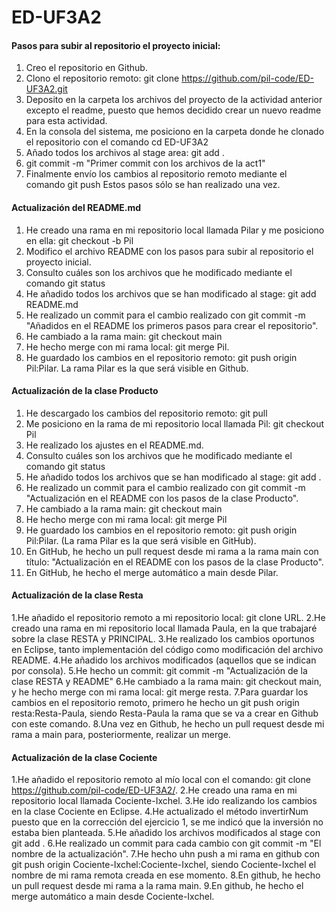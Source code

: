 # ED-UF3A2
#### Pasos para subir al repositorio el proyecto inicial:
1. Creo el repositorio en Github.
2. Clono el repositorio remoto: git clone https://github.com/pil-code/ED-UF3A2.git
3. Deposito en la carpeta los archivos del proyecto de la actividad anterior excepto el readme, puesto que hemos decidido crear un nuevo readme para esta actividad.
4. En la consola del sistema, me posiciono en la carpeta donde he clonado el repositorio con el comando cd ED-UF3A2
5. Añado todos los archivos al stage area: git add .
6. git commit -m "Primer commit con los archivos de la act1"
7. Finalmente envío los cambios al repositorio remoto mediante el comando git push
Estos pasos sólo se han realizado una vez.  

#### Actualización del README.md
1. He creado una rama en mi repositorio local llamada Pilar y me posiciono en ella: git checkout -b Pil
2. Modifico el archivo README con los pasos para subir al repositorio el proyecto inicial.
3. Consulto cuáles son los archivos que he modificado mediante el comando git status
5. He añadido todos los archivos que se han modificado al stage: git add README.md
6. He realizado un commit para el cambio realizado con git commit -m "Añadidos en el README los primeros pasos para crear el repositorio".
7. He cambiado a la rama main: git checkout main
8. He hecho merge con mi rama local: git merge Pil.
9. He guardado los cambios en el repositorio remoto: git push origin Pil:Pilar. La rama Pilar es la que será visible en Github.

#### Actualización de la clase Producto
1. He descargado los cambios del repositorio remoto: git pull
2. Me posiciono en la rama de mi repositorio local llamada Pil: git checkout Pil
3. He realizado los ajustes en el README.md.
4. Consulto cuáles son los archivos que he modificado mediante el comando git status
5. He añadido todos los archivos que se han modificado al stage: git add .
6. He realizado un commit para el cambio realizado con git commit -m "Actualización en el README con los pasos de la clase Producto".
7. He cambiado a la rama main: git checkout main
8. He hecho merge con mi rama local: git merge Pil
9. He guardado los cambios en el repositorio remoto: git push origin Pil:Pilar. (La rama Pilar es la que será visible en GitHub).
10. En GitHub, he hecho un pull request desde mi rama a la rama main con título: "Actualización en el README con los pasos de la clase Producto".
11. En GitHub, he hecho el merge automático a main desde Pilar.

#### Actualización de la clase Resta
1.He añadido el repositorio remoto a mi repositorio local: git clone URL.
2.He creado una rama en mi repositorio local llamada Paula, en la que trabajaré sobre la clase RESTA y PRINCIPAL.
3.He realizado los cambios oportunos en Eclipse, tanto implementación del código como modificación del archivo README.
4.He añadido los archivos modificados (aquellos que se indican por consola).
5.He hecho un commit: git commit -m "Actualización de la clase RESTA y README"
6.He cambiado a la rama main: git checkout main, y he hecho merge con mi rama local: git merge resta.
7.Para guardar los cambios en el repositorio remoto, primero he hecho un git push origin resta:Resta-Paula, siendo Resta-Paula la rama que se va a crear en Github con este comando.
8.Una vez en Github, he hecho un pull request desde mi rama a main para, posteriormente, realizar un merge.

#### Actualización de la clase Cociente
1.He añadido el repositorio remoto al mío local con el comando: git clone https://github.com/pil-code/ED-UF3A2/. 
2.He creado una rama en mi repositorio local llamada Cociente-Ixchel. 
3.He ido realizando los cambios en la clase Cociente en Eclipse.
4.He actualizado el método invertirNum puesto que en la corrección del ejercicio 1, se me indicó que la inversión no estaba bien planteada. 
5.He añadido los archivos modificados al stage con git add . 
6.He realizado un commit para cada cambio con git commit -m "El nombre de la actualización". 
7.He hecho uhn push a mi rama en github con git push origin Cociente-Ixchel:Cociente-Ixchel, siendo Cociente-Ixchel el nombre de mi rama remota creada en ese momento. 
8.En github, he hecho un pull request desde mi rama a la rama main. 
9.En github, he hecho el merge automático a main desde Cociente-Ixchel. 
